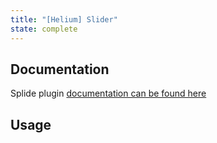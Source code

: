 ```yaml
---
title: "[Helium] Slider"
state: complete
---
```


## Documentation

Splide plugin [documentation can be found here](https://splidejs.com/options/)

## Usage
